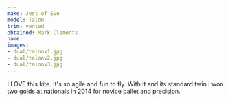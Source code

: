 ```yaml
---
make: Jest of Eve
model: Talon
trim: vented
obtained: Mark Clements
name:
images:
- dual/talonv1.jpg
- dual/talonv2.jpg
- dual/talonv3.jpg
---
```


I LOVE this kite.
It's so agile and fun to fly.
With it and its standard twin I won two golds at nationals in 2014 for novice ballet and precision.
